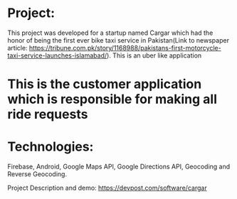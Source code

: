 # Project:
This project was developed for a startup named Cargar which had the honor of being the first ever bike taxi service in Pakistan(Link to newspaper article: https://tribune.com.pk/story/1168988/pakistans-first-motorcycle-taxi-service-launches-islamabad/).
This is an uber like application
# This is the customer application which is responsible for making all ride requests

# Technologies:
Firebase, Android, Google Maps API, Google Directions API, Geocoding and Reverse Geocoding.

Project Description and demo: https://devpost.com/software/cargar
